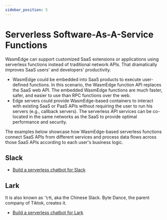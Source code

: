 ```yaml
---
sidebar_position: 5
---
```


# Serverless Software-As-A-Service Functions

WasmEdge can support customized SaaS extensions or applications using serverless functions instead of traditional network APIs. That dramatically improves SaaS users' and developers' productivity.

- WasmEdge could be embedded into SaaS products to execute user-defined functions. In this scenario, the WasmEdge function API replaces the SaaS web API. The embedded WasmEdge functions are much faster, safer, and easier to use than RPC functions over the web.
- Edge servers could provide WasmEdge-based containers to interact with existing SaaS or PaaS APIs without requiring the user to run his servers (e.g., callback servers). The serverless API services can be co-located in the same networks as the SaaS to provide optimal performance and security.

The examples below showcase how WasmEdge-based serverless functions connect SaaS APIs from different services and process data flows across those SaaS APIs according to each user's business logic.

## Slack

- [Build a serverless chatbot for Slack](http://reactor.secondstate.info/en/docs/user_guideline.html)

## Lark

It is also known as `飞书`, aka the Chinese Slack. Byte Dance, the parent company of Tiktok, creates it.

- [Build a serverless chatbot for Lark](http://reactor.secondstate.info/en/docs/user_guideline.html)
